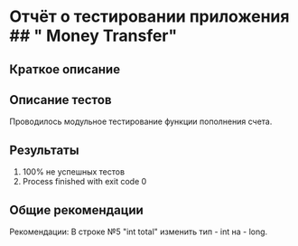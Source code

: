 # Отчёт о тестировании приложения  ## " Money Transfer" 

## Краткое описание 


## Описание тестов
 Проводилось модульное тестирование функции пополнения счета.

## Результаты
 1. 100% не успешных тестов
 2. Process finished with exit code 0
## Общие рекомендации
 Рекомендации: В строке №5 "int total" изменить тип - int на - long.